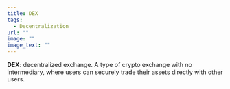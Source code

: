 ```yaml
---
title: DEX
tags:
  - Decentralization
url: ""
image: ""
image_text: ""
---
```


**DEX**: decentralized exchange. A type of crypto exchange with no intermediary, where users can securely trade their assets directly with other users.

